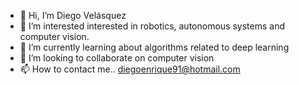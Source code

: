 - 👋 Hi, I’m Diego Velásquez
- 👀 I’m interested interested in robotics, autonomous systems and computer vision.
- 🌱 I’m currently learning about algorithms related to deep learning
- 💞️ I’m looking to collaborate on computer vision
- 📫 How to contact me.. diegoenrique91@hotmail.com

